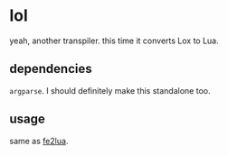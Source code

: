 # lol

yeah, another transpiler.
this time it converts Lox to Lua.

## dependencies

`argparse`. I should definitely make this standalone too.

## usage

same as [fe2lua](https://github.com/thacuber2a03/fe2lua).
